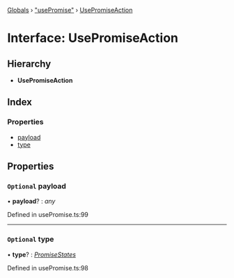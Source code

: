 [Globals](../globals.md) › ["usePromise"](../modules/_usepromise_.md) › [UsePromiseAction](_usepromise_.usepromiseaction.md)

# Interface: UsePromiseAction

## Hierarchy

* **UsePromiseAction**

## Index

### Properties

* [payload](_usepromise_.usepromiseaction.md#optional-payload)
* [type](_usepromise_.usepromiseaction.md#optional-type)

## Properties

### `Optional` payload

• **payload**? : *any*

Defined in usePromise.ts:99

___

### `Optional` type

• **type**? : *[PromiseStates](../modules/_usepromise_.md#promisestates)*

Defined in usePromise.ts:98
